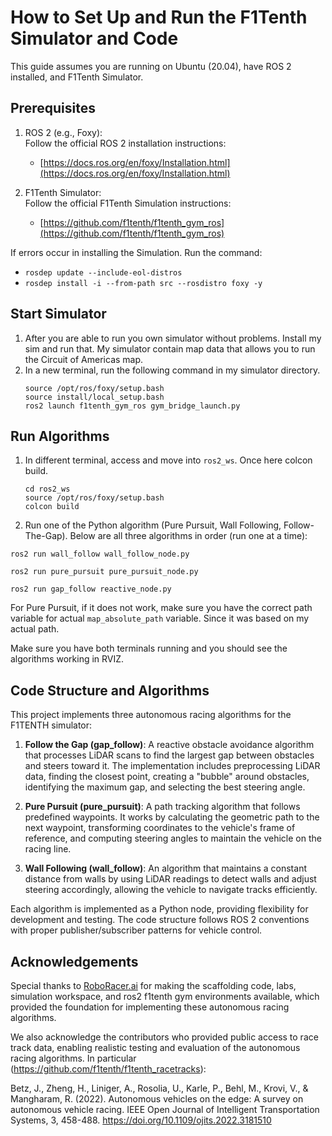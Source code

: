 # How to Set Up and Run the F1Tenth Simulator and Code

This guide assumes you are running on Ubuntu (20.04), have ROS 2 installed, and F1Tenth Simulator.

## Prerequisites

1. ROS 2 (e.g., Foxy):  
   Follow the official ROS 2 installation instructions:

   - [https://docs.ros.org/en/foxy/Installation.html](https://docs.ros.org/en/foxy/Installation.html)

2. F1Tenth Simulator:  
   Follow the official F1Tenth Simulation instructions:
   - [https://github.com/f1tenth/f1tenth_gym_ros](https://github.com/f1tenth/f1tenth_gym_ros)

If errors occur in installing the Simulation. Run the command:

- `rosdep update --include-eol-distros`
- `rosdep install -i --from-path src --rosdistro foxy -y`

## Start Simulator

1. After you are able to run you own simulator without problems. Install my sim and run that. My simulator contain map data that allows you to run the Circuit of Americas map.
2. In a new terminal, run the following command in my simulator directory.
   ```
   source /opt/ros/foxy/setup.bash
   source install/local_setup.bash
   ros2 launch f1tenth_gym_ros gym_bridge_launch.py
   ```

## Run Algorithms

1. In different terminal, access and move into `ros2_ws`. Once here colcon build.
   ```
   cd ros2_ws
   source /opt/ros/foxy/setup.bash
   colcon build
   ```
2. Run one of the Python algorithm (Pure Pursuit, Wall Following, Follow-The-Gap). Below are all three algorithms in order (run one at a time):

`ros2 run wall_follow wall_follow_node.py`

`ros2 run pure_pursuit pure_pursuit_node.py`

`ros2 run gap_follow reactive_node.py`

For Pure Pursuit, if it does not work, make sure you have the correct path variable for actual `map_absolute_path` variable. Since it was based on my actual path.

Make sure you have both terminals running and you should see the algorithms working in RVIZ.

## Code Structure and Algorithms

This project implements three autonomous racing algorithms for the F1TENTH simulator:

1. **Follow the Gap (gap_follow)**: A reactive obstacle avoidance algorithm that processes LiDAR scans to find the largest gap between obstacles and steers toward it. The implementation includes preprocessing LiDAR data, finding the closest point, creating a "bubble" around obstacles, identifying the maximum gap, and selecting the best steering angle.

2. **Pure Pursuit (pure_pursuit)**: A path tracking algorithm that follows predefined waypoints. It works by calculating the geometric path to the next waypoint, transforming coordinates to the vehicle's frame of reference, and computing steering angles to maintain the vehicle on the racing line.

3. **Wall Following (wall_follow)**: An algorithm that maintains a constant distance from walls by using LiDAR readings to detect walls and adjust steering accordingly, allowing the vehicle to navigate tracks efficiently.

Each algorithm is implemented as a Python node, providing flexibility for development and testing. The code structure follows ROS 2 conventions with proper publisher/subscriber patterns for vehicle control.

## Acknowledgements

Special thanks to [RoboRacer.ai](https://roboracer.ai/learn) for making the scaffolding code, labs, simulation workspace, and ros2 f1tenth gym environments available, which provided the foundation for implementing these autonomous racing algorithms.

We also acknowledge the contributors who provided public access to race track data, enabling realistic testing and evaluation of the autonomous racing algorithms. In particular (https://github.com/f1tenth/f1tenth_racetracks):

Betz, J., Zheng, H., Liniger, A., Rosolia, U., Karle, P., Behl, M., Krovi, V., & Mangharam, R. (2022). Autonomous vehicles on the edge: A survey on autonomous vehicle racing. IEEE Open Journal of Intelligent Transportation Systems, 3, 458-488. https://doi.org/10.1109/ojits.2022.3181510
